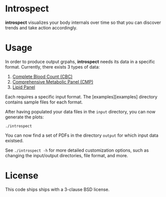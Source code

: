 Introspect
==========

**introspect** visualizes your body internals over time so that you can
discover trends and take action accordingly.

Usage
=====

In order to produce output grpahs, **introspect** needs its data in a specific
format. Currently, there exists 3 types of data:

1. [Complete Blood Count (CBC)](https://en.wikipedia.org/wiki/Complete_blood_count)
2. [Comprehensive Metabolic Panel (CMP)](https://en.wikipedia.org/wiki/Comprehensive_metabolic_panel)
3. [Lipid Panel](https://en.wikipedia.org/wiki/Lipid_profile)

Each requires a specific input format. The [examples][examples] directory
contains sample files for each format.

After having populated your data files in the `input` directory, you can
now generate the plots:

    ./introspect

You can now find a set of PDFs in the directory `output` for which input data
existsed.

See `./introspect -h` for more detailed customization options, such as changing
the input/output directories, file format, and more.

License
=======

This code ships ships with a 3-clause BSD license.
